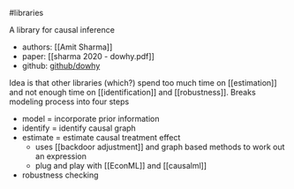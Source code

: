 #libraries 

A library for causal inference
- authors: [[Amit Sharma]]
- paper: [[sharma 2020 - dowhy.pdf]]
- github: [github/dowhy](https://github.com/microsoft/dowhy)

Idea is that other libraries (which?) spend too much time on [[estimation]] and not enough time on [[identification]] and [[robustness]]. Breaks modeling process into four steps
- model = incorporate prior information
- identify = identify causal graph
- estimate = estimate causal treatment effect
	- uses [[backdoor adjustment]]  and graph based methods to work out an expression
	- plug and play with [[EconML]] and [[causalml]]
- robustness checking